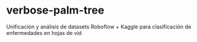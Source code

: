 # verbose-palm-tree
Unificación y análisis de datasets Roboflow + Kaggle para clasificación de enfermedades en hojas de vid
